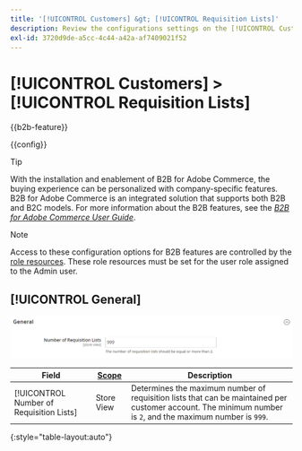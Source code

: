 ```yaml
---
title: '[!UICONTROL Customers] &gt; [!UICONTROL Requisition Lists]'
description: Review the configurations settings on the [!UICONTROL Customers] &gt; [!UICONTROL Requisition Lists] page of the Commerce Admin.
exl-id: 3720d9de-a5cc-4c44-a42a-af7409021f52
---
```

# [!UICONTROL Customers] > [!UICONTROL Requisition Lists]

{{b2b-feature}}

{{config}}

>[!TIP]
>
>With the installation and enablement of B2B for Adobe Commerce, the buying experience can be personalized with company-specific features. B2B for Adobe Commerce is an integrated solution that supports both B2B and B2C models. For more information about the B2B features, see the [_B2B for Adobe Commerce User Guide_](https://experienceleague.adobe.com/docs/commerce-admin/b2b/introduction.html).

>[!NOTE]
>
>Access to these configuration options for B2B features are controlled by the [role resources](../../systems/permissions-user-roles.md#role-resources). These role resources must be set for the user role assigned to the Admin user.

## [!UICONTROL General]

![General](./assets/requisition-lists-general.png)<!-- zoom -->

<!-- General](https://docs.magento.com/user-guide/stores/b2b-configure-requisition-lists.html) -->

|Field|[Scope](../../getting-started/websites-stores-views.md#scope-settings)|Description|
|--- |--- |--- |
|[!UICONTROL Number of Requisition Lists]|Store View|Determines the maximum number of requisition lists that can be maintained per customer account. The minimum number is `2`, and the maximum number is `999`.|

{:style="table-layout:auto"}
